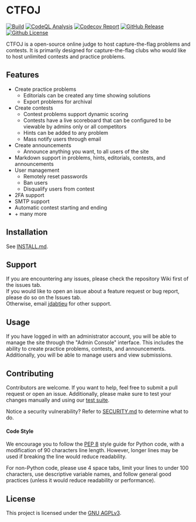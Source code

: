 # CTFOJ
[![Build](https://github.com/jdabtieu/CTFOJ/workflows/build/badge.svg)](https://github.com/jdabtieu/CTFOJ/actions)
[![CodeQL Analysis](https://github.com/jdabtieu/CTFOJ/workflows/CodeQL/badge.svg)](https://github.com/jdabtieu/CTFOJ/actions)
[![Codecov Report](https://img.shields.io/codecov/c/github/jdabtieu/CTFOJ)](https://codecov.io/github/jdabtieu/CTFOJ/)
[![GitHub Release](https://img.shields.io/github/v/release/jdabtieu/CTFOJ)](https://github.com/jdabtieu/CTFOJ/releases)
[![Github License](https://img.shields.io/github/license/jdabtieu/CTFOJ)](https://github.com/jdabtieu/CTFOJ/blob/master/LICENSE)

CTFOJ is a open-source online judge to host capture-the-flag problems and contests. It is primarily designed for capture-the-flag clubs who would like to host unlimited contests and practice problems.

## Features
- Create practice problems
    - Editorials can be created any time showing solutions
    - Export problems for archival
- Create contests
    - Contest problems support dynamic scoring
    - Contests have a live scoreboard that can be configured to be viewable by admins only or all competitors
    - Hints can be added to any problem
    - Mass notify users through email
- Create announcements
    - Announce anything you want, to all users of the site
- Markdown support in problems, hints, editorials, contests, and announcements
- User management
    - Remotely reset passwords
    - Ban users
    - Disqualify users from contest
- 2FA support
- SMTP support
- Automatic contest starting and ending
- \+ many more


## Installation
See [INSTALL.md](docs/INSTALL.md).

## Support
If you are encountering any issues, please check the repository Wiki first of the issues tab.<br>
If you would like to open an issue about a feature request or bug report, please do so on the Issues tab.<br>
Otherwise, email [jdabtieu](mailto:jonathan.wu3@outlook.com) for other support.

## Usage
If you have logged in with an administrator account, you will be able to manage the site through
the "Admin Console" interface. This includes the ability to create practice problems, contests, and announcements.
Additionally, you will be able to manage users and view submissions.

## Contributing
Contributors are welcome. If you want to help, feel free to submit a pull request or open an issue. Additionally,
please make sure to test your changes manually and using our [test suite](https://github.com/jdabtieu/CTFOJ/tree/master/src/tests).

Notice a security vulnerability? Refer to [SECURITY.md](docs/SECURITY.md) to determine what to do.

#### Code Style
We encourage you to follow the [PEP 8](https://www.python.org/dev/peps/pep-0008/) style guide for
Python code, with a modification of 90 characters line length. However, longer lines may be used if
breaking the line would reduce readability.

For non-Python code, please use 4 space tabs, limit your lines to under 100 characters, use
descriptive variable names, and follow general good practices (unless it would reduce readability or performance).

## License
This project is licensed under the [GNU AGPLv3](LICENSE).
